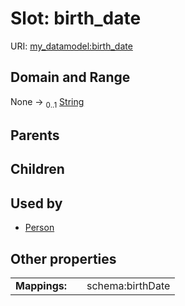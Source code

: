 
# Slot: birth_date




URI: [my_datamodel:birth_date](https://w3id.org/my_org/my_datamodelbirth_date)


## Domain and Range

None &#8594;  <sub>0..1</sub> [String](types/String.md)

## Parents


## Children


## Used by

 * [Person](Person.md)

## Other properties

|  |  |  |
| --- | --- | --- |
| **Mappings:** | | schema:birthDate |

